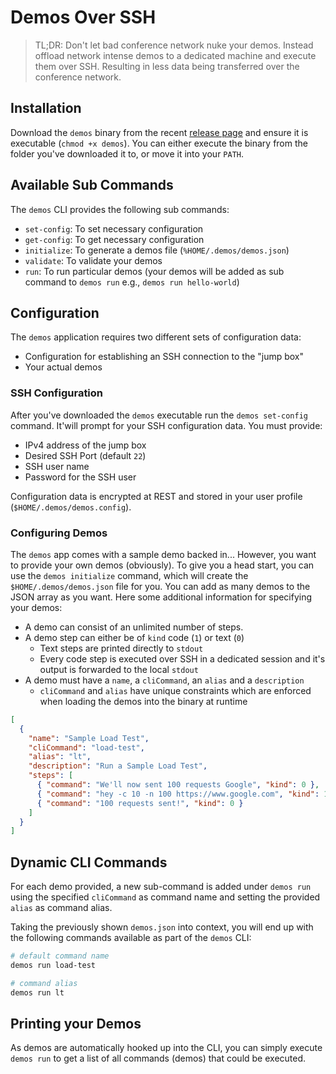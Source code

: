 # Demos Over SSH

> TL;DR: Don't let bad conference network nuke your demos. Instead offload network intense demos to a dedicated machine and execute them over SSH. Resulting in less data being transferred over the conference network.

## Installation

Download the `demos` binary from the recent [release page](https://github.com/ThorstenHans/demos-over-ssh/releases) and ensure it is executable (`chmod +x demos`). You can either execute the binary from the folder you've downloaded it to, or move it into your `PATH`.

## Available Sub Commands

The `demos` CLI provides the following sub commands:

- `set-config`: To set necessary configuration
- `get-config`: To get necessary configuration
- `initialize`: To generate a demos file (`%HOME/.demos/demos.json`)
- `validate`: To validate your demos
- `run`: To run particular demos (your demos will be added as sub command to `demos run` e.g., `demos run hello-world`)

## Configuration

The `demos` application requires two different sets of configuration data: 

- Configuration for establishing an SSH connection to the "jump box"
- Your actual demos

### SSH Configuration

After you've downloaded the `demos` executable run the `demos set-config` command. It'will prompt for your SSH configuration data. You must provide:

- IPv4 address of the jump box
- Desired SSH Port (default `22`)
- SSH user name
- Password for the SSH user

Configuration data is encrypted at REST and stored in your user profile (`$HOME/.demos/demos.config`).


### Configuring Demos

The `demos` app comes with a sample demo backed in... However, you want to provide your own demos (obviously). To give you a head start, you can use the `demos initialize` command, which will create the `$HOME/.demos/demos.json` file for you. You can add as many demos to the JSON array as you want. Here some additional information for specifying your demos:

- A demo can consist of an unlimited number of steps. 
- A demo step can either be of `kind` code (`1`) or text (`0`)
  - Text steps are printed directly to `stdout`
  - Every code step is executed over SSH in a dedicated session and it's output is forwarded to the local `stdout`
- A demo must have a `name`, a `cliCommand`, an `alias` and a `description`
  - `cliCommand` and `alias` have unique constraints which are enforced when loading the demos into the binary at runtime

```json
[
  {
    "name": "Sample Load Test",
    "cliCommand": "load-test",
    "alias": "lt",
    "description": "Run a Sample Load Test",
    "steps": [
      { "command": "We'll now sent 100 requests Google", "kind": 0 },
      { "command": "hey -c 10 -n 100 https://www.google.com", "kind": 1 },
      { "command": "100 requests sent!", "kind": 0 }
    ]
  }
]
``` 

## Dynamic CLI Commands

For each demo provided, a new sub-command is added under `demos run` using the specified `cliCommand` as command name and setting the provided `alias` as command alias.

Taking the previously shown `demos.json` into context, you will end up with the following commands available as part of the `demos` CLI:

```bash
# default command name
demos run load-test

# command alias
demos run lt
```

## Printing your Demos

As demos are automatically hooked up into the CLI, you can simply execute `demos run` to get a list of all commands (demos) that could be executed. 